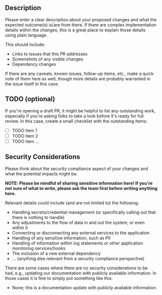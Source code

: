 <!--
Please follow the instructions found in this pull request template so that we
have all of the relevant details needed for our work.

At the minimum, please be sure to fill in all sections found below and also do
the following:

- Link the pull request to its corresponding issue (must be done after creating
  the pull request itself)
- Assign yourself as the author
- Attach the appropriate labels to it
- Set it to be on the Notify.gov project board
- Select one or more reviewers from the team or mark the pull request as a draft
  depending on its current state
   - If the pull request is a draft, please be sure to add reviewers once it is
     ready for review

For each section, please delete the instructions/sample (text that includes this
text, though it is wrapped in an HTML comment just in case) and put in your own
information.  Thank you!
-->

## Description

Please enter a clear description about your proposed changes and what the
expected outcome(s) is/are from there.  If there are complex implementation
details within the changes, this is a great place to explain those details using
plain language.

This should include:

- Links to issues that this PR addresses
- Screenshots of any visible changes
- Dependency changes

If there are any caveats, known issues, follow-up items, etc., make a quick note
of them here as well, though more details are probably warranted in the issue
itself in this case.

## TODO (optional)

If you're opening a draft PR, it might be helpful to list any outstanding work,
especially if you're asking folks to take a look before it's ready for full
review.  In this case, create a small checklist with the outstanding items:

- [ ] TODO item 1
- [ ] TODO item 2
- [ ] TODO item ...

## Security Considerations

Please think about the security compliance aspect of your changes and what the
potential impacts might be.

**NOTE:  Please be mindful of sharing sensitive information here!  If you're not
sure of what to write, please ask the team first before writing anything here.**

Relevant details could include (and are not limited to) the following:

- Handling secrets/credential management (or specifically calling out that there
  is nothing to handle)
- Any adjustments to the flow of data in and out the system, or even within it
- Connecting or disconnecting any external services to the application
- Handling of any sensitive information, such as PII
- Handling of information within log statements or other application monitoring
  services/hooks
- The inclusion of a new external dependency
- ... (anything else relevant from a security compliance perspective)

There are some cases where there are no security considerations to be had, e.g.,
updating our documentation with publicly available information.  In those cases
it is fine to simply put something like this:

- None; this is a documentation update with publicly available information.
